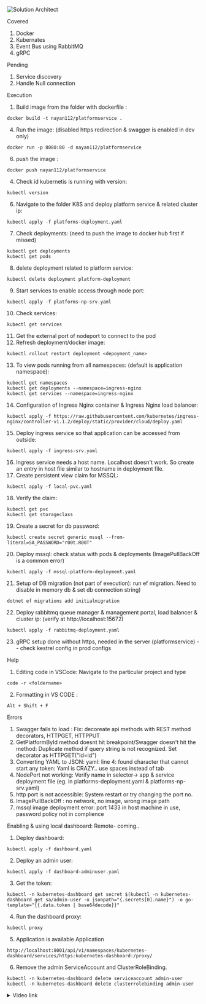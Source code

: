 
![Solution Architect](https://user-images.githubusercontent.com/13465634/165341149-fce757f5-d3bf-4d8e-ae1c-ec7a28e08e24.jpg)

Covered
1. Docker
2. Kubernates
3. Event Bus using RabbitMQ
4. gRPC

Pending
1. Service discovery
2. Handle Null connection

Execution
1. Build image from the folder with dockerfile : 
```
docker build -t nayan112/platformservice .
```
4. Run the image:  (disabled https redirection & swagger is enabled in dev only)
```
docker run -p 8080:80 -d nayan112/platformservice

```
6. push the image : 
```
docker push nayan112/platformservice
```
4. Check id kubernetis is running with version: 
```
kubectl version
```
6. Navigate to the folder K8S and deploy platform service & related cluster ip: 
```
kubectl apply -f platforms-deployment.yaml
```
7. Check deployments:  (need to push the image to docker hub first if missed) 
```
kubectl get deployments
kubectl get pods
```
8. delete deployment related to platform service: 
```
kubectl delete deployment platform-deployment 
```
9. Start services to enable access through node port: 
```
kubectl apply -f platforms-np-srv.yaml
```
10. Check services:
``` 
kubectl get services
```
11. Get the external port of nodeport to connect to the pod
12. Refresh deployment/docker image: 
```
kubectl rollout restart deployment <depoyment_name>
```
13. To view pods running from all namespaces: (default is application namespace):  
```
kubectl get namespaces 
kubectl get deployments --namespace=ingress-nginx 
kubectl get services --namespace=ingress-nginx
```
14. Configuration of Ingress Nginx container & Ingress Nginx load balancer: 
```
kubectl apply -f https://raw.githubusercontent.com/kubernetes/ingress-nginx/controller-v1.1.2/deploy/static/provider/cloud/deploy.yaml
```
15. Deploy ingress service so that application can be accessed from outside: 
```
kubectl apply -f ingress-srv.yaml  
```
16. Ingress service needs a host name. Localhost doesn't work. So create an entry in host file similar to hostname in deployment file.
17. Create persistent view claim for MSSQL: 
```
kubectl apply -f local-pvc.yaml
```
18. Verify the claim: 
```
kubectl get pvc 
kubectl get storageclass
```
19. Create a secret for db password: 
```
kubectl create secret generic mssql --from-literal=SA_PASSWORD="r00t.R00T"  
```
20. Deploy mssql:    check status with pods & deployments (ImagePullBackOff is a common error)
```
kubectl apply -f mssql-platform-deployment.yaml
```
21. Setup of DB migration (not part of execution): run ef migration. Need to disable in memory db & set db connection string) 
```
dotnet ef migrations add initialmigration
```
22. Deploy rabbitmq queue manager & management portal, load balancer & cluster ip:  (verify at http://localhost:15672)
```
kubectl apply -f rabbitmq-deployment.yaml
```
23. gRPC setup done without https, needed in the server (platformservice) -- check kestrel config in prod configs

Help
1. Editing code in VSCode: Navigate to the particular project and type 
```
code -r <foldername>
```
2. Formatting in VS CODE : 
```
Alt + Shift + F
```

Errors
1. Swagger fails to load : Fix: decoreate api methods with REST method decorators, HTTPGET, HTTPPUT
2. GetPlatformById method doesnt hit breakpoint/Swagger doesn't hit the method: Duplicate method if query string is not recognized. Set decorator as HTTPGET("Id=id")
3. Converting YAML to JSON: yaml: line 4: found character that cannot start any token: Yaml is CRAZY.. use spaces instead of tab
4. NodePort not working: Verify name in selector-> app & service deployment file (eg. in platforms-deployment.yaml & platforms-np-srv.yaml)
5. http port is not accessible: System restart or try changing the port no.
6. ImagePullBackOff : no network, no image, wrong image path
7. mssql image deployment error: port 1433 in host machine in use, password policy not in complience


Enabling & using local dashboard: Remote- coming..
1. Deploy dashboard: 
```
kubectl apply -f dashboard.yaml
```
2. Deploy an admin user: 
```
kubectl apply -f dashboard-adminuser.yaml
```
3. Get the token: 
```
kubectl -n kubernetes-dashboard get secret $(kubectl -n kubernetes-dashboard get sa/admin-user -o jsonpath="{.secrets[0].name}") -o go-template="{{.data.token | base64decode}}"
```
4. Run the dashboard proxy: 
```
kubectl proxy 
```
5. Application is available Application
```
http://localhost:8001/api/v1/namespaces/kubernetes-dashboard/services/https:kubernetes-dashboard:/proxy/
```
6. Remove the admin ServiceAccount and ClusterRoleBinding.
```
kubectl -n kubernetes-dashboard delete serviceaccount admin-user
kubectl -n kubernetes-dashboard delete clusterrolebinding admin-user
```


<details><summary>Video link</summary>
<p>

  
  ```ruby
      https://www.youtube.com/watch?v=DgVjEo3OGBI
  ```

</p>
</details>

